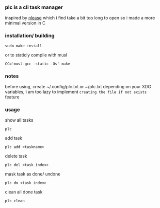 ### plc is a cli task manager

inspired by [please](https://github.com/NayamAmarshe/please)
which i find take a bit too long to open
so i made a more minimal version in C

### installation/ building

    sudo make install

or to staticly compile with musl

    CC='musl-gcc -static -Os' make

### notes
before using, create ~/.config/plc.txt or ~/plc.txt depending on your XDG variables, 
i am too lazy to implement `creating the file if not exists` feature

### usage

show all tasks

    plc

add task

    plc add <taskname>

delete task

    plc del <task index>

mask task as done/ undone

    plc do <task index>

clean all done task

    plc clean


